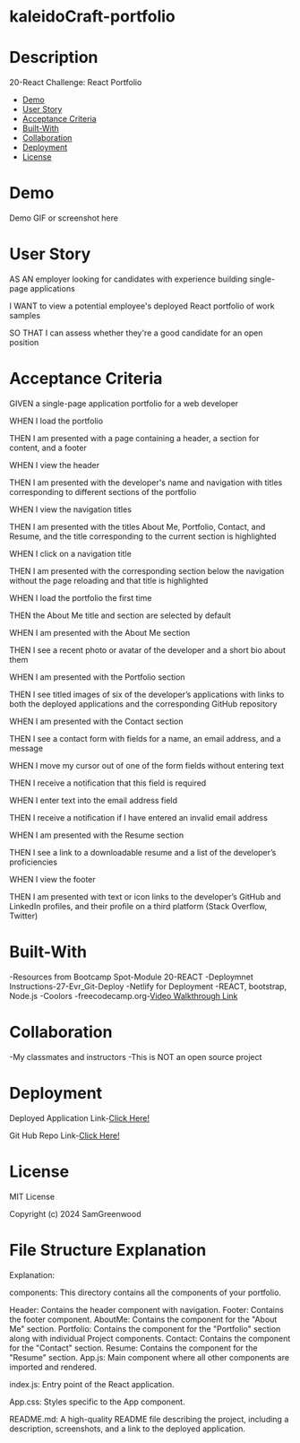 # kaleidoCraft-portfolio

# Description

20-React Challenge: React Portfolio

- [Demo](#demo)
- [User Story](#user-story)
- [Acceptance Criteria](#acceptance-criteria)
- [Built-With](#built-with)
- [Collaboration](#collaboration)
- [Deployment](#deployment)
- [License](#license)

# Demo

Demo GIF or screenshot here

# User Story

AS AN employer looking for candidates with experience building single-page applications

I WANT to view a potential employee's deployed React portfolio of work samples

SO THAT I can assess whether they're a good candidate for an open position

# Acceptance Criteria

GIVEN a single-page application portfolio for a web developer

WHEN I load the portfolio

THEN I am presented with a page containing a header, a section for content, and a footer

WHEN I view the header

THEN I am presented with the developer's name and navigation with titles corresponding to different sections of the portfolio

WHEN I view the navigation titles

THEN I am presented with the titles About Me, Portfolio, Contact, and Resume, and the title corresponding to the current section is highlighted

WHEN I click on a navigation title

THEN I am presented with the corresponding section below the navigation without the page reloading and that title is highlighted

WHEN I load the portfolio the first time

THEN the About Me title and section are selected by default

WHEN I am presented with the About Me section

THEN I see a recent photo or avatar of the developer and a short bio about them

WHEN I am presented with the Portfolio section

THEN I see titled images of six of the developer’s applications with links to both the deployed applications and the corresponding GitHub repository

WHEN I am presented with the Contact section

THEN I see a contact form with fields for a name, an email address, and a message

WHEN I move my cursor out of one of the form fields without entering text

THEN I receive a notification that this field is required

WHEN I enter text into the email address field

THEN I receive a notification if I have entered an invalid email address

WHEN I am presented with the Resume section

THEN I see a link to a downloadable resume and a list of the developer’s proficiencies

WHEN I view the footer

THEN I am presented with text or icon links to the developer’s GitHub and LinkedIn profiles, and their profile on a third platform (Stack Overflow, Twitter) 


# Built-With

-Resources from Bootcamp Spot-Module 20-REACT 
-Deploymnet Instructions-27-Evr_Git-Deploy
-Netlify for Deployment
-REACT, bootstrap, Node.js
-Coolors
-freecodecamp.org-[Video Walkthrough Link](freecodecamp.org/news/build-portfolio-website-react/)


# Collaboration

-My classmates and instructors 
-This is NOT an open source project

# Deployment

 Deployed Application Link-[Click Here!](https://)

 Git Hub Repo Link-[Click Here!](https://)

# License

MIT License

Copyright (c) 2024 SamGreenwood

# File Structure Explanation

Explanation:

components: This directory contains all the components of your portfolio.

Header: Contains the header component with navigation.
Footer: Contains the footer component.
AboutMe: Contains the component for the "About Me" section.
Portfolio: Contains the component for the "Portfolio" section along with individual Project components.
Contact: Contains the component for the "Contact" section.
Resume: Contains the component for the "Resume" section.
App.js: Main component where all other components are imported and rendered.

index.js: Entry point of the React application.

App.css: Styles specific to the App component.

README.md: A high-quality README file describing the project, including a description, screenshots, and a link to the deployed application.